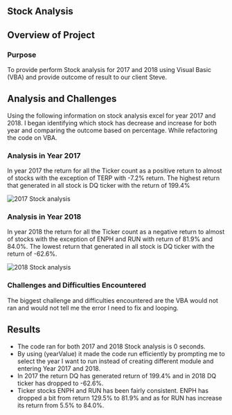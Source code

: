 ## Stock Analysis 

## Overview of Project

### Purpose 

To provide perform Stock analysis for 2017 and 2018 using Visual Basic (VBA) and provide outcome of result to our client Steve.

## Analysis and Challenges

Using the following information on stock analysis excel for year 2017 and 2018. I began identifying which stock has decrease and increase for both year and comparing the outcome based on percentage. While refactoring the code on VBA.

### Analysis in Year 2017

In year 2017 the return for all the Ticker count as a positive return to almost of stocks with the exception of TERP with -7.2% return. The highest return that generated in all stock is DQ ticker with the return of 199.4%



![2017 Stock analysis](https://user-images.githubusercontent.com/94090097/143785420-29562539-06d0-450b-bd86-4cb25e94b380.PNG)

### Analysis in Year 2018

In year 2018 the return for all the Ticker count as a negative return to almost of stocks with the exception of ENPH and RUN with return of 81.9% and 84.0%. The lowest return that generated in all stock is DQ ticker with the return of -62.6%.

![2018 Stock analysis](https://user-images.githubusercontent.com/94090097/143785430-36aabe60-e653-4add-aa56-0f261033e95a.PNG)

### Challenges and Difficulties Encountered

The biggest challenge and difficulties encountered are the VBA would not ran and would not tell me the error I need to fix and looping.


## Results

- The code ran for both 2017 and 2018 Stock analysis is 0 seconds.
- By using (yearValue) it made the code run efficiently by prompting me to select the year I want to run instead of creating different module and entering Year 2017 and 2018.
- In 2017 the return DQ has generated return of 199.4% and in 2018 DQ ticker has dropped to -62.6%.
- Ticker stocks ENPH and RUN has been fairly consistent. ENPH has dropped a bit from return 129.5% to 81.9% and as for RUN has increase its return from 5.5% to 84.0%.
